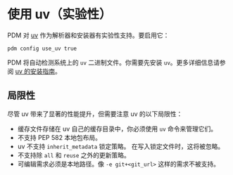 # 使用 uv（实验性）

PDM 对 [uv](https://github.com/astral-sh/uv) 作为解析器和安装器有实验性支持。要启用它：

```
pdm config use_uv true
```

PDM 将自动检测系统上的 `uv`  二进制文件。你需要先安装 `uv`。更多详细信息请参阅 [uv 的安装指南](https://docs.astral.sh/uv/getting-started/installation/)。

## 局限性

尽管 uv 带来了显著的性能提升，但需要注意 uv 的以下局限性：

- 缓存文件存储在 uv 自己的缓存目录中，你必须使用 `uv` 命令来管理它们。
- 不支持 PEP 582 本地包布局。
- uv 不支持 `inherit_metadata` 锁定策略。 在写入锁定文件时，这将被忽略。
- 不支持除 `all` 和 `reuse` 之外的更新策略。
- 可编辑需求必须是本地路径。像 `-e git+<git_url>` 这样的需求不被支持。
